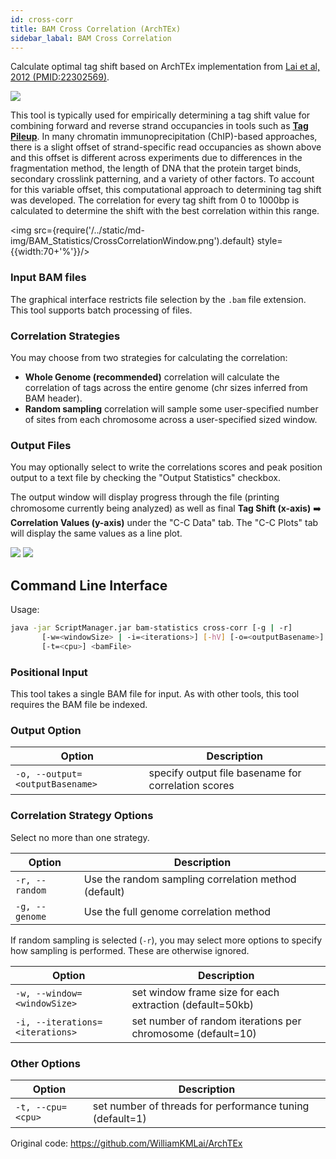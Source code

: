```yaml
---
id: cross-corr
title: BAM Cross Correlation (ArchTEx)
sidebar_labal: BAM Cross Correlation
---
```


<!-- ![cross-corr](/../static/icons/BAM_Statistics/Cross-Corr_square.svg) -->

Calculate optimal tag shift based on ArchTEx implementation from [Lai et al, 2012 (PMID:22302569)][lai-2012].

<div class="tutorial-img-flow-container">
  <img src={require('./img/CrossCorrelation_schematic.png').default} style={{width:50+'%',}} />
</div>


This tool is typically used for empirically determining a tag shift value for combining forward and reverse strand occupancies in tools such as [**Tag Pileup**][tag-pileup]. In many chromatin immunoprecipitation (ChIP)-based approaches, there is a slight offset of strand-specific read occupancies as shown above and this offset is different across experiments due to differences in the fragmentation method, the length of DNA that the protein target binds, secondary crosslink patterning, and a variety of other factors. To account for this variable offset, this computational approach to determining tag shift was developed. The correlation for every tag shift from 0 to 1000bp is calculated to determine the shift with the best correlation within this range.

<img src={require('/../static/md-img/BAM_Statistics/CrossCorrelationWindow.png').default} style={{width:70+'%'}}/>


### Input BAM files
The graphical interface restricts file selection by the `.bam` file extension. This tool supports batch processing of files.

### Correlation Strategies
You may choose from two strategies for calculating the correlation:

* **Whole Genome (recommended)** correlation will calculate the correlation of tags across the entire genome (chr sizes inferred from BAM header).
* **Random sampling** correlation will sample some user-specified number of sites from each chromosome across a user-specified sized window.

### Output Files
You may optionally select to write the correlations scores and peak position output to a text file by checking the "Output Statistics" checkbox.

The output window will display progress through the file (printing chromosome currently being analyzed) as well as final **Tag Shift (x-axis)** ➡️ **Correlation Values (y-axis)** under the "C-C Data" tab. The "C-C Plots" tab will display the same values as a line plot.

<div class="tutorial-img-flow-container">
  <img src={require('./img/CrossCorrelationOutput_ccdata.png').default} style={{width:50+'%',}} />
  <img src={require('./img/CrossCorrelationOutput_ccplot.png').default} style={{width:50+'%',}} />
</div>


## Command Line Interface

Usage:
```bash
java -jar ScriptManager.jar bam-statistics cross-corr [-g | -r]
       [-w=<windowSize> | -i=<iterations>] [-hV] [-o=<outputBasename>]
       [-t=<cpu>] <bamFile>
```


### Positional Input

This tool takes a single BAM file for input. As with other tools, this tool requires the BAM file be indexed.


### Output Option

| Option | Description |
| ------ | ----------- |
| `-o, --output=<outputBasename>` | specify output file basename for correlation scores |


### Correlation Strategy Options
Select no more than one strategy.

| Option | Description |
| ------ | ----------- |
| `-r, --random` | Use the random sampling correlation method (default) |
| `-g, --genome` | Use the full genome correlation method |

If random sampling is selected (`-r`), you may select more options to specify how sampling is performed. These are otherwise ignored.

| Option | Description |
| ------ | ----------- |
| `-w, --window=<windowSize>` | set window frame size for each extraction (default=50kb) |
| `-i, --iterations=<iterations>` | set number of random iterations per chromosome (default=10) |


### Other Options

| Option | Description |
| ------ | ----------- |
| `-t, --cpu=<cpu>` | set number of threads for performance tuning (default=1) |


Original code: https://github.com/WilliamKMLai/ArchTEx

[lai-2012]:https://pubmed.ncbi.nlm.nih.gov/22302569/

[tag-pileup]:/docs/read-analysis/tag-pileup
